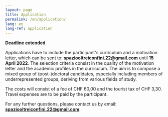 ```yaml
---
layout: page
title: Application
permalink: /en/application/
lang: en
lang-ref: application
---
```

**Deadline extended**

Applications have to include the participant's curriculum and a motivation letter, which can be sent to: **spaziooltreiconfini.22@gmail.com**
until **15 April 2022**. The selection criteria consist in the quality of the motivation letter and the academic profiles in the curriculum. The aim is to compose a mixed group of (post-)doctoral candidates, especially including members of underrepresented groups, deriving from various fields of study. 

The costs will consist of a fee of CHF 60,00 and the tourist tax of CHF 3,30. Travel expenses are to be paid by the participant.

For any further questions, please contact us by email: **spaziooltreiconfini.22@gmail.com**.
